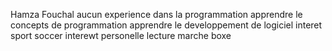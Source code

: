 Hamza Fouchal
aucun experience dans la programmation 
apprendre le concepts de programmation 
apprendre le developpement de logiciel 
interet sport soccer 
interewt personelle lecture marche boxe 